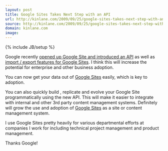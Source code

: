 ```yaml
---
layout: post
title: Google Sites Takes Next Step with an API
url: http://kinlane.com/2009/09/25/google-sites-takes-next-step-with-an-api/
source: http://kinlane.com/2009/09/25/google-sites-takes-next-step-with-an-api/
domain: kinlane.com
image: 
---
```

{% include JB/setup %}<p>Google recently <a href="http://googlecode.blogspot.com/2009/09/google-sites-now-with-api.html">opened up Google Site and introduced an API</a> as well as <a href="http://googleenterprise.blogspot.com/2009/09/import-export-and-more-with-new-google_24.html">import / export features for Google Sites</a>. I think this will increase the potential for enterprise and other business adoption.<p></p>
You can now get your data out of <a href="http://sites.google.com">Google Sites</a> easily, which is key to adoption.<p></p>
You can also quickly build , replicate and evolve your Google Site programmatically using the new API. This will make it easier to integrate with internal and other 3rd party content management systems. Definitely will grow the use and adoption of <a href="http://sites.google.com">Google Sites</a> as a site or content management system.<p></p>
I use Google Sites pretty heavily for various departmental efforts at companies I work for including technical project management and product management.<p></p>
Thanks Google!</p>
